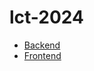# lct-2024

- [Backend](https://github.com/exln/lct-2024-back)
- [Frontend](https://github.com/exln/lct-2024-front)
